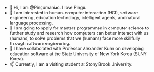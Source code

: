 - 👋 Hi, I am @Pingumaniac. I love Pingu.
- 👀 I am interested in human-computer interaction (HCI), software engineering, education technology, intelligent agents, and natural language processing.
- 🌱 I am going to apply for masters programmes in computer science to further study and research how computers can better interact with us (humans) to solve problems that we (humans) face more skillfully through software engineering.
- 💞️ I have collaborated with Professor Alexander Kuhn on developing education software at the State University of New York Korea (SUNY Korea).
- 📫 Currently, I am a visiting student at Stony Brook University.

<!---
Pingumaniac/Pingumaniac is a ✨ special ✨ repository because its `README.md` (this file) appears on your GitHub profile.
You can click the Preview link to take a look at your changes.
--->
